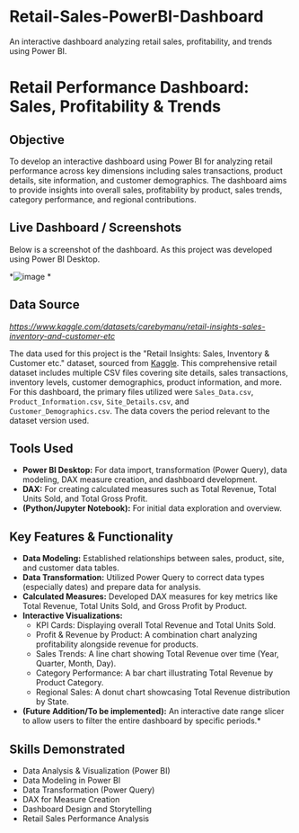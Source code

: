 # Retail-Sales-PowerBI-Dashboard
An interactive dashboard analyzing retail sales, profitability, and trends using Power BI.
# Retail Performance Dashboard: Sales, Profitability & Trends

## Objective
To develop an interactive dashboard using Power BI for analyzing retail performance across key dimensions including sales transactions, product details, site information, and customer demographics. The dashboard aims to provide insights into overall sales, profitability by product, sales trends, category performance, and regional contributions.

## Live Dashboard / Screenshots
Below is a screenshot of the dashboard. As this project was developed using Power BI Desktop.

*![image](https://github.com/user-attachments/assets/b5b3aa02-69e3-43a8-8d94-b05ad95174a5)
*

## Data Source
*https://www.kaggle.com/datasets/carebymanu/retail-insights-sales-inventory-and-customer-etc*

The data used for this project is the "Retail Insights: Sales, Inventory & Customer etc." dataset, sourced from [ Kaggle](https://www.kaggle.com/datasets/carebymanu/retail-insights-sales-inventory-and-customer-etc). This comprehensive retail dataset includes multiple CSV files covering site details, sales transactions, inventory levels, customer demographics, product information, and more. For this dashboard, the primary files utilized were `Sales_Data.csv`, `Product_Information.csv`, `Site_Details.csv`, and `Customer_Demographics.csv`. The data covers the period relevant to the dataset version used.


## Tools Used
* **Power BI Desktop:** For data import, transformation (Power Query), data modeling, DAX measure creation, and dashboard development.
* **DAX:** For creating calculated measures such as Total Revenue, Total Units Sold, and Total Gross Profit.
* **(Python/Jupyter Notebook):** For initial data exploration and overview.

## Key Features & Functionality
* **Data Modeling:** Established relationships between sales, product, site, and customer data tables.
* **Data Transformation:** Utilized Power Query to correct data types (especially dates) and prepare data for analysis.
* **Calculated Measures:** Developed DAX measures for key metrics like Total Revenue, Total Units Sold, and Gross Profit by Product.
* **Interactive Visualizations:**
    * KPI Cards: Displaying overall Total Revenue and Total Units Sold.
    * Profit & Revenue by Product: A combination chart analyzing profitability alongside revenue for products.
    * Sales Trends: A line chart showing Total Revenue over time (Year, Quarter, Month, Day).
    * Category Performance: A bar chart illustrating Total Revenue by Product Category.
    * Regional Sales: A donut chart showcasing Total Revenue distribution by State.
* **(Future Addition/To be implemented):** An interactive date range slicer to allow users to filter the entire dashboard by specific periods.*

## Skills Demonstrated
* Data Analysis & Visualization (Power BI)
* Data Modeling in Power BI
* Data Transformation (Power Query)
* DAX for Measure Creation
* Dashboard Design and Storytelling
* Retail Sales Performance Analysis
